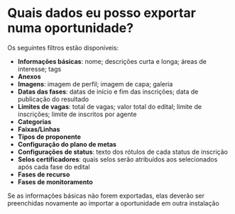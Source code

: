 # Quais dados eu posso exportar numa oportunidade?

Os seguintes filtros estão disponíveis:

- **Informações básicas**: nome; descrições curta e longa; áreas de interesse; tags
- **Anexos**
- **Imagens**: imagem de perfil; imagem de capa; galeria
- **Datas das fases**: datas de início e fim das inscrições; data de publicação do resultado
- **Limites de vagas**: total de vagas; valor total do edital; limite de inscrições; limite de inscritos por agente
- **Categorias**
- **Faixas/Linhas**
- **Tipos de proponente**
- **Configuração do plano de metas**
- **Configurações de status**: texto dos rótulos de cada status de inscrição
- **Selos certificadores**: quais selos serão atribuídos aos selecionados após cada fase do edital
- **Fases de recurso**
- **Fases de monitoramento**

Se as informações básicas não forem exportadas, elas deverão ser preenchidas novamente ao importar a oportunidade em outra instalação
